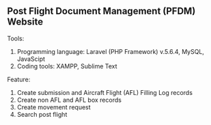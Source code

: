 ## Post Flight Document Management (PFDM) Website

Tools:
1. Programming language: Laravel (PHP Framework) v.5.6.4, MySQL, JavaScipt
2. Coding tools: XAMPP, Sublime Text

Feature:
1. Create submission and Aircraft Flight (AFL) Filling Log records
2. Create non AFL and AFL box records
3. Create movement request
4. Search post flight 

